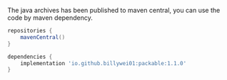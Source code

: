 The java archives has been published to maven central, 
you can use the code by maven dependency.

```gradle
repositories {
    mavenCentral()
}

dependencies {
    implementation 'io.github.billywei01:packable:1.1.0'
}
```
